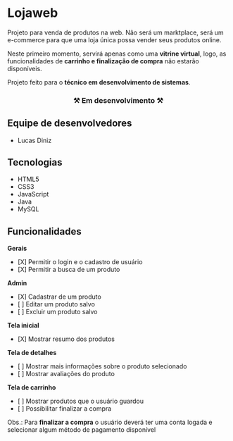 <h1>Lojaweb</h1>
<p>Projeto para venda de produtos na web. Não será um marktplace, será um e-commerce para que uma loja única possa vender seus produtos online.</p>
<p>
  Neste primeiro momento, servirá apenas como uma <strong>vitrine virtual</strong>, logo, as funcionalidades de <strong>carrinho e finalização de compra</strong> não estarão
  disponíveis.
</p>
<p>Projeto feito para o <strong>técnico em desenvolvimento de sistemas</strong>.</p>

<h3 align="center">⚒ Em desenvolvimento ⚒</h3>

<h2>Equipe de desenvolvedores</h2>
<ul>
  <li>Lucas Diniz</li>
</ul>

<h2>Tecnologias</h2>
<ul>
  <li>HTML5</li>
  <li>CSS3</li>
  <li>JavaScript</li>
  <li>Java</li>
  <li>MySQL</li>
</ul>

<h2>Funcionalidades</h2>
<p><strong>Gerais</strong></p>
<ul>
  <li> [X] Permitir o login e o cadastro de usuário</li>
  <li> [X] Permitir a busca de um produto</li>
</ul>

<p><strong>Admin</strong></p>
<ul>
  <li> [X] Cadastrar de um produto</li>
  <li> [ ] Editar um produto salvo</li>
  <li> [ ] Excluir um produto salvo</li>
</ul>

<p><strong>Tela inicial</strong></p>
<ul>
  <li> [X] Mostrar resumo dos produtos</li>
</ul>

<p><strong>Tela de detalhes</strong></p>
<ul>
  <li> [ ] Mostrar mais informações sobre o produto selecionado</li>
  <li> [ ] Mostrar avaliações do produto</li>
</ul>

<p><strong>Tela de carrinho</strong></p>
<ul>
  <li> [ ] Mostrar produtos que o usuário guardou</li>
  <li> [ ] Possibilitar finalizar a compra</li>
</ul>
<p>Obs.: Para <strong>finalizar a compra</strong> o usuário deverá ter uma conta logada e selecionar algum método de pagamento disponível</p>
